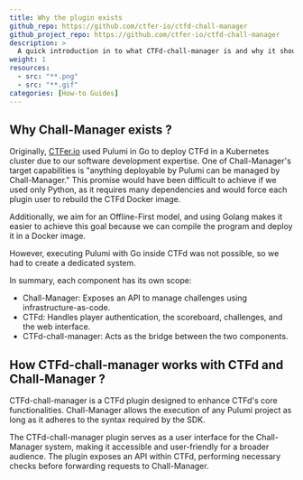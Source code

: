 ```yaml
---
title: Why the plugin exists
github_repo: https://github.com/ctfer-io/ctfd-chall-manager
github_project_repo: https://github.com/ctfer-io/ctfd-chall-manager
description: >
  A quick introduction in to what CTFd-chall-manager is and why it should be used.
weight: 1
resources:
  - src: "**.png"
  - src: "**.gif"
categories: [How-to Guides]
---
```


## Why Chall-Manager exists ?

Originally, [CTFer.io](https://ctfer.io) used Pulumi in Go to deploy CTFd in a Kubernetes cluster due to our software development expertise. One of Chall-Manager's target capabilities is "anything deployable by Pulumi can be managed by Chall-Manager." This promise would have been difficult to achieve if we used only Python, as it requires many dependencies and would force each plugin user to rebuild the CTFd Docker image.

Additionally, we aim for an Offline-First model, and using Golang makes it easier to achieve this goal because we can compile the program and deploy it in a Docker image.

However, executing Pulumi with Go inside CTFd was not possible, so we had to create a dedicated system.

In summary, each component has its own scope:
- Chall-Manager: Exposes an API to manage challenges using infrastructure-as-code.
- CTFd: Handles player authentication, the scoreboard, challenges, and the web interface.
- CTFd-chall-manager: Acts as the bridge between the two components.


## How CTFd-chall-manager works with CTFd and Chall-Manager ?

CTFd-chall-manager is a CTFd plugin designed to enhance CTFd's core functionalities. Chall-Manager allows the execution of any Pulumi project as long as it adheres to the syntax required by the SDK.

The CTFd-chall-manager plugin serves as a user interface for the Chall-Manager system, making it accessible and user-friendly for a broader audience. The plugin exposes an API within CTFd, performing necessary checks before forwarding requests to Chall-Manager.
